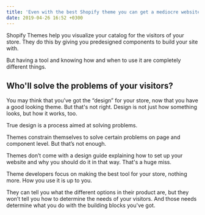 ```yaml
---
title: 'Even with the best Shopify theme you can get a mediocre website'
date: 2019-04-26 16:52 +0300
---
```


Shopify Themes help you visualize your catalog for the visitors of your store. They do this by giving you predesigned components to build your site with.

But having a tool and knowing how and when to use it are completely different things.

## Who'll solve the problems of your visitors?
You may think that you’ve got the “design” for your store, now that you have a good looking theme. But that's not right. Design is not just how something looks, but how it works, too. 

True design is a process aimed at solving problems. 

Themes constrain themselves to solve certain problems on page and component level. But that’s not enough.

Themes don’t come with a design guide explaining how to set up your website and why you should do it in that way. That's a huge miss. 

Theme developers focus on making the best tool for your store, nothing more.  How you use it is up to you. 

They can tell you what the different options in their product are, but they won’t tell you how to determine the needs of your visitors. And those needs determine what you do with the building blocks you've got.
